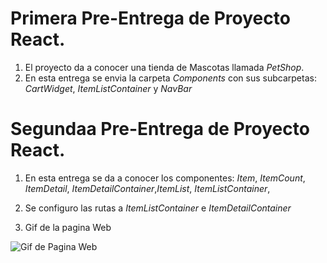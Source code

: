 # Primera Pre-Entrega de Proyecto React.

1. El proyecto da a conocer una tienda de Mascotas llamada *PetShop*.
2. En esta entrega se envia la carpeta *Components* con sus subcarpetas: *CartWidget*, *ItemListContainer* y *NavBar*

# Segundaa Pre-Entrega de Proyecto React.

1. En esta entrega se da a conocer los componentes: 
 *Item*, *ItemCount*, *ItemDetail*, *ItemDetailContainer*,*ItemList*, *ItemListContainer*, 

2. Se configuro las rutas a *ItemListContainer* e *ItemDetailContainer*


3. Gif de la pagina Web

![Gif de Pagina Web](./assets/PreEntrega2Jimenez.gif)
